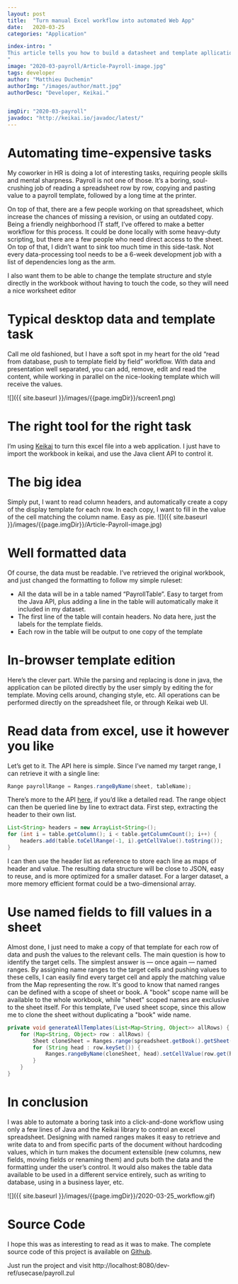 ```yaml
---
layout: post
title:  "Turn manual Excel workflow into automated Web App" 
date:   2020-03-25
categories: "Application"

index-intro: "
This article tells you how to build a datasheet and template apllication in keikai.
"
image: "2020-03-payroll/Article-Payroll-image.jpg"
tags: developer
author: "Matthieu Duchemin"
authorImg: "/images/author/matt.jpg"
authorDesc: "Developer, Keikai."


imgDir: "2020-03-payroll"
javadoc: "http://keikai.io/javadoc/latest/"
---
```

<!--
images come from https://drive.google.com/open?id=17EEz_BuTVsTSeAA3a8AakyMspVSd_OEb made with draw.io
goal： Keikai can help you build a spreadsheet-based app
-->

# Automating time-expensive tasks

My coworker in HR is doing a lot of interesting tasks, requiring people skills and mental sharpness. Payroll is not one of those. It’s a boring, soul-crushing job of reading a spreadsheet row by row, copying and pasting value to a payroll template, followed by a long time at the printer.

On top of that, there are a few people working on that spreadsheet, which increase the chances of missing a revision, or using an outdated copy.
Being a friendly neighborhood IT staff, I’ve offered to make a better workflow for this process. It could be done locally with some heavy-duty scripting, but there are a few people who need direct access to the sheet. On top of that, I didn’t want to sink too much time in this side-task. Not every data-processing tool needs to be a 6-week development job with a list of dependencies long as the arm.

I also want them to be able to change the template structure and style directly in the workbook without having to touch the code, so they will need a nice worksheet editor

# Typical desktop data and template task

Call me old fashioned, but I have a soft spot in my heart for the old “read from database, push to template field by field” workflow. With data and presentation well separated, you can add, remove, edit and read the content, while working in parallel on the nice-looking template which will receive the values.

![]({{ site.baseurl }}/images/{{page.imgDir}}/screen1.png) 

# The right tool for the right task
I’m using [Keikai](https://keikai.io) to turn this excel file into a web application. I just have to import the workbook in keikai, and use the Java client API to control it.

# The big idea
Simply put, I want to read column headers, and automatically create a copy of the display template for each row. In each copy, I want to fill in the value of the cell matching the column name. Easy as pie.
![]({{ site.baseurl }}/images/{{page.imgDir}}/Article-Payroll-image.jpg) 

# Well formatted data

Of course, the data must be readable. I’ve retrieved the original workbook, and just changed the formatting to follow my simple ruleset:

* All the data will be in a table named “PayrollTable”. Easy to target from the Java API, plus adding a line in the table will automatically make it included in my dataset.
* The first line of the table will contain headers. No data here, just the labels for the template fields.
* Each row in the table will be output to one copy of the template

# In-browser template edition

Here’s the clever part. While the parsing and replacing is done in java, the application can be piloted directly by the user simply by editing the for template. Moving cells around, changing style, etc. All operations can be performed directly on the spreadsheet file, or through Keikai web UI.

# Read data from excel, use it however you like

Let’s get to it. The API here is simple. Since I’ve named my target range, I can retrieve it with a single line:

```java
Range payrollRange = Ranges.rangeByName(sheet, tableName);
```

There’s more to the API [here](https://doc.keikai.io/dev-ref), if you’d like a detailed read.
The range object can then be queried line by line to extract data. First step, extracting the header to their own list.

```java
List<String> headers = new ArrayList<String>();
for (int i = table.getColumn(); i < table.getColumnCount(); i++) {
	headers.add(table.toCellRange(-1, i).getCellValue().toString());
}
```

I can then use the header list as reference to store each line as maps of header and value. The resulting data structure will be close to JSON, easy to reuse, and is more optimized for a smaller dataset. For a larger dataset, a more memory efficient format could be a two-dimensional array.

# Use named fields to fill values in a sheet
Almost done, I just need to make a copy of that template for each row of data and push the values to the relevant cells. The main question is how to identify the target cells. The simplest answer is — once again — named ranges. By assigning name ranges to the target cells and pushing values to these cells, I can easily find every target cell and apply the matching value from the Map representing the row.
It's good to know that named ranges can be defined with a scope of sheet or book. A "book" scope name will be available to the whole workbook, while "sheet" scoped names are exclusive to the sheet itself. For this template, I've used sheet scope, since this allow me to clone the sheet without duplicating a "book" wide name.


```java
private void generateAllTemplates(List<Map<String, Object>> allRows) {
	for (Map<String, Object> row : allRows) {
		Sheet cloneSheet = Ranges.range(spreadsheet.getBook().getSheet("Form")).cloneSheet((String) row.get("Name"));
		for (String head : row.keySet()) {
			Ranges.rangeByName(cloneSheet, head).setCellValue(row.get(head));
		}
	}
}
```

# In conclusion
I was able to automate a boring task into a click-and-done workflow using only a few lines of Java and the Keikai library to control an excel spreadsheet.
Designing with named ranges makes it easy to retrieve and write data to and from specific parts of the document without hardcoding values, which in turn makes the document extensible (new columns, new fields, moving fields or renaming them) and puts both the data and the formatting under the user’s control. It would also makes the table data available to be used in a different service entirely, such as writing to database, using in a business layer, etc. 

![]({{ site.baseurl }}/images/{{page.imgDir}}/2020-03-25_workflow.gif) 

# Source Code
I hope this was as interesting to read as it was to make. The complete source code of this project is available on [Github](https://github.com/keikai/dev-ref).

Just run the project and visit http://localhost:8080/dev-ref/usecase/payroll.zul


[jekyll]:      http://jekyllrb.com
[jekyll-gh]:   https://github.com/jekyll/jekyll
[jekyll-help]: https://github.com/jekyll/jekyll-help
